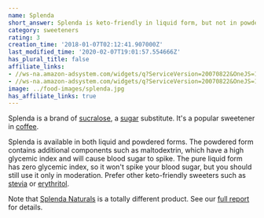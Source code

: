 ```yaml
---
name: Splenda
short_answer: Splenda is keto-friendly in liquid form, but not in powdered form.
category: sweeteners
rating: 3
creation_time: '2018-01-07T02:12:41.907000Z'
last_modified_time: '2020-02-07T19:01:57.554666Z'
has_plural_title: false
affiliate_links:
- //ws-na.amazon-adsystem.com/widgets/q?ServiceVersion=20070822&OneJS=1&Operation=GetAdHtml&MarketPlace=US&source=ss&ref=as_ss_li_til&ad_type=product_link&tracking_id=isitketo-20&language=en_US&marketplace=amazon&region=US&placement=B072PPWR3F&asins=B072PPWR3F&linkId=54daff3dcab8f179734c170a587e1390&show_border=true&link_opens_in_new_window=true
- //ws-na.amazon-adsystem.com/widgets/q?ServiceVersion=20070822&OneJS=1&Operation=GetAdHtml&MarketPlace=US&source=ss&ref=as_ss_li_til&ad_type=product_link&tracking_id=isitketo-20&language=en_US&marketplace=amazon&region=US&placement=B07GZKXXBQ&asins=B07GZKXXBQ&linkId=55c15ec32441e7b36617e050defee696&show_border=true&link_opens_in_new_window=true
image: ../food-images/splenda.jpg
has_affiliate_links: true
---
```

Splenda is a brand of [sucralose](/sucralose), a [sugar](/sugar) substitute. It's a popular sweetener in [coffee](/coffee).

Splenda is available in both liquid and powdered forms. The powdered form contains additional components such as maltodextrin, which have a high glycemic index and will cause blood sugar to spike. The pure liquid form has zero glycemic index, so it won't spike your blood sugar, but you should still use it only in moderation. Prefer other keto-friendly sweeters such as [stevia](/stevia) or [erythritol](/erythritol).

Note that [Splenda Naturals](/splenda-naturals) is a totally different product. See our [full report](/splenda-naturals) for details.
